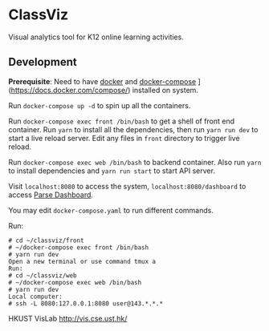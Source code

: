 # ClassViz

Visual analytics tool for K12 online learning activities.

## Development

**Prerequisite**: Need to have [docker](https://store.docker.com/editions/community/docker-ce-server-ubuntu/plans/docker-ce-server-ubuntu-tier?tab=instructions) and [docker-compose](https://docs.docker.com/compose/install/) ](https://docs.docker.com/compose/) installed on system.

Run `docker-compose up -d` to spin up all the containers.

Run `docker-compose exec front /bin/bash` to get a shell of front end container. Run `yarn` to install all the dependencies, then run `yarn run dev` to start a live reload server. Edit any files in `front` directory to trigger live reload.

Run `docker-compose exec web /bin/bash` to backend container. Also run `yarn` to install dependencies and `yarn run start` to start API server.

Visit `localhost:8080` to access the system, `localhost:8080/dashboard` to access [Parse Dashboard](https://github.com/parse-community/parse-dashboard).

You may edit `docker-compose.yaml` to run different commands.
 
Run:

    # cd ~/classviz/front
    # ~/docker-compose exec front /bin/bash
    # yarn run dev
    Open a new terminal or use command tmux a
    Run:
    # cd ~/classviz/web
    # ~/docker-compose exec web /bin/bash
    # yarn run dev
    Local computer:
    # ssh -L 8080:127.0.0.1:8080 user@143.*.*.*

HKUST VisLab http://vis.cse.ust.hk/







